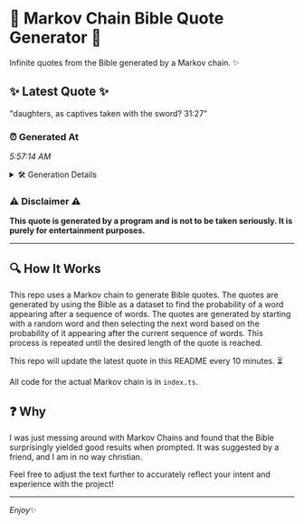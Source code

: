 # 📖 Markov Chain Bible Quote Generator 📖

Infinite quotes from the Bible generated by a Markov chain. ✨

## ✨ Latest Quote ✨
"daughters, as captives taken with the sword? 31:27"

### ⏰ Generated At
*5:57:14 AM*

<details>
    <summary>🛠️ Generation Details</summary>
    <p>
        <strong>🌱 Seed:</strong> daughters,<br>
        <strong>🔄 Iterations:</strong> 7<br>
        <strong>📜 Context History:</strong><br>[ daughters, ]: as<br>[ daughters,, as ]: captives<br>[ daughters,, as, captives ]: taken<br>[ daughters,, as, captives, taken ]: with<br>[ daughters,, as, captives, taken, with ]: the<br>[ daughters,, as, captives, taken, with, the ]: sword?<br>[ as, captives, taken, with, the, sword? ]: 31:27<br>
    </p>
</details>

### ⚠️ Disclaimer ⚠️
**This quote is generated by a program and is not to be taken seriously. It is purely for entertainment purposes.**

---

## 🔍 How It Works

This repo uses a Markov chain to generate Bible quotes. The quotes are generated by using the Bible as a dataset to find the probability of a word appearing after a sequence of words. The quotes are generated by starting with a random word and then selecting the next word based on the probability of it appearing after the current sequence of words. This process is repeated until the desired length of the quote is reached.

This repo will update the latest quote in this README every 10 minutes. ⏳

All code for the actual Markov chain is in `index.ts`.

## ❓ Why

I was just messing around with Markov Chains and found that the Bible surprisingly yielded good results when prompted. 
It was suggested by a friend, and I am in no way christian.

Feel free to adjust the text further to accurately reflect your intent and experience with the project!

---

*Enjoy*✨
